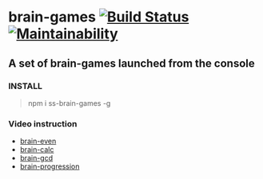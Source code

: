 # brain-games [![Build Status](https://travis-ci.org/saloev/project-lvl1-s352.svg?branch=master)](https://travis-ci.org/saloev/project-lvl1-s352) [![Maintainability](https://api.codeclimate.com/v1/badges/8987aa05b0cb1177729c/maintainability)](https://codeclimate.com/github/saloev/project-lvl1-s352/maintainability)
## A set of brain-games launched from the console

### INSTALL
> npm i ss-brain-games -g 
### Video instruction
* [brain-even](https://asciinema.org/a/bRlGnFPWoCvpNEnwAA3xLXK6N) 
* [brain-calc](https://asciinema.org/a/bkytvej26VCq89QLotCTniNwU)
* [brain-gcd](https://asciinema.org/a/7n853uK7OwTPBloIneCm4vUml)
* [brain-progression](https://asciinema.org/a/RwsKyDYIS5P7QpXLyMXyLWNZv)

